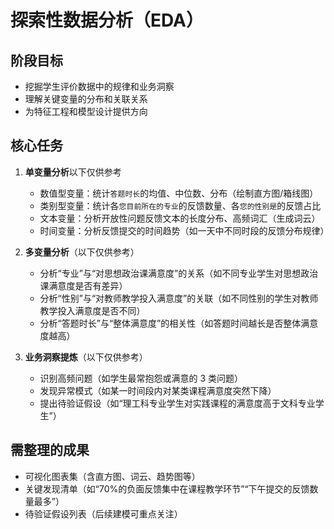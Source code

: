 # 探索性数据分析（EDA）

## 阶段目标
- 挖掘学生评价数据中的规律和业务洞察
- 理解关键变量的分布和关联关系
- 为特征工程和模型设计提供方向

## 核心任务
1. **单变量分析**以下仅供参考
   - 数值型变量：统计`答题时长`的均值、中位数、分布（绘制直方图/箱线图）
   - 类别型变量：统计各`您目前所在的专业`的反馈数量、各`您的性别是`的反馈占比
   - 文本变量：分析开放性问题反馈文本的长度分布、高频词汇（生成词云）
   - 时间变量：分析反馈提交的时间趋势（如一天中不同时段的反馈分布规律）

2. **多变量分析**（以下仅供参考）
   - 分析“专业”与“对思想政治课满意度”的关系（如不同专业学生对思想政治课满意度是否有差异）
   - 分析“性别”与“对教师教学投入满意度”的关联（如不同性别的学生对教师教学投入满意度是否不同）
   - 分析“答题时长”与“整体满意度”的相关性（如答题时间越长是否整体满意度越高）

3. **业务洞察提炼**（以下仅供参考）
   - 识别高频问题（如学生最常抱怨或满意的 3 类问题）
   - 发现异常模式（如某一时间段内对某类课程满意度突然下降）
   - 提出待验证假设（如“理工科专业学生对实践课程的满意度高于文科专业学生”）

## 需整理的成果
- 可视化图表集（含直方图、词云、趋势图等）
- 关键发现清单（如“70%的负面反馈集中在课程教学环节”“下午提交的反馈数量最多”）
- 待验证假设列表（后续建模可重点关注）